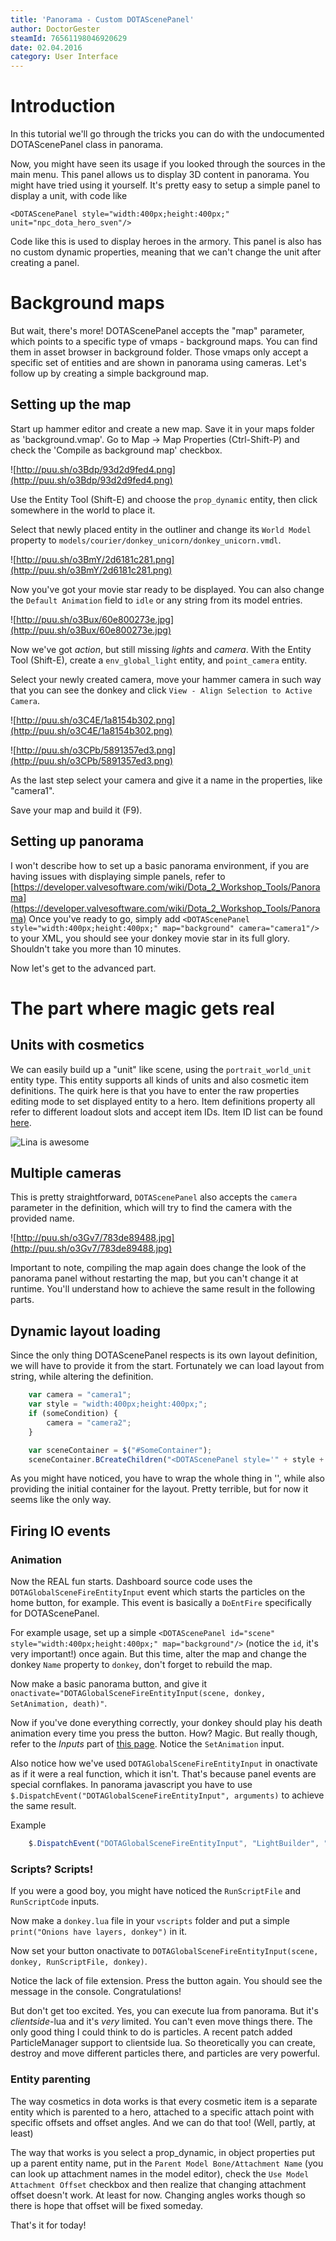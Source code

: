 ```yaml
---
title: 'Panorama - Custom DOTAScenePanel'
author: DoctorGester
steamId: 76561198046920629
date: 02.04.2016
category: User Interface
---
```


# Introduction

In this tutorial we'll go through the tricks you can do with the undocumented DOTAScenePanel class in panorama.

Now, you might have seen its usage if you looked through the sources in the main menu. This panel allows us to display 3D content in panorama. You might have tried using it yourself. It's pretty easy to setup a simple panel to display a unit, with code like

`<DOTAScenePanel style="width:400px;height:400px;" unit="npc_dota_hero_sven"/>`

Code like this is used to display heroes in the armory. This panel is also has no custom dynamic properties, meaning that we can't change the unit after creating a panel.

# Background maps

But wait, there's more! DOTAScenePanel accepts the "map" parameter, which points to a specific type of vmaps - background maps. You can find them in asset browser in background folder. Those vmaps only accept a specific set of entities and are shown in panorama using cameras. Let's follow up by creating a simple background map.

## Setting up the map

Start up hammer editor and create a new map. Save it in your maps folder as 'background.vmap'. Go to Map -> Map Properties (Ctrl-Shift-P) and check the 'Compile as background map' checkbox.

![http://puu.sh/o3Bdp/93d2d9fed4.png](http://puu.sh/o3Bdp/93d2d9fed4.png)

Use the Entity Tool (Shift-E) and choose the `prop_dynamic` entity, then click somewhere in the world to place it.

Select that newly placed entity in the outliner and change its `World Model` property to `models/courier/donkey_unicorn/donkey_unicorn.vmdl`.

![http://puu.sh/o3BmY/2d6181c281.png](http://puu.sh/o3BmY/2d6181c281.png)

Now you've got your movie star ready to be displayed. You can also change the `Default Animation` field to `idle` or any string from its model entries.

![http://puu.sh/o3Bux/60e800273e.jpg](http://puu.sh/o3Bux/60e800273e.jpg)

Now we've got _action_, but still missing _lights_ and _camera_. With the Entity Tool (Shift-E), create a `env_global_light` entity, and `point_camera` entity.

Select your newly created camera, move your hammer camera in such way that you can see the donkey and click `View - Align Selection to Active Camera`.

![http://puu.sh/o3C4E/1a8154b302.png](http://puu.sh/o3C4E/1a8154b302.png)

![http://puu.sh/o3CPb/5891357ed3.png](http://puu.sh/o3CPb/5891357ed3.png)

As the last step select your camera and give it a name in the properties, like "camera1".

Save your map and build it (F9).

## Setting up panorama

I won't describe how to set up a basic panorama environment, if you are having issues with displaying simple panels, refer to [https://developer.valvesoftware.com/wiki/Dota_2_Workshop_Tools/Panorama](https://developer.valvesoftware.com/wiki/Dota_2_Workshop_Tools/Panorama) Once you've ready to go, simply add `<DOTAScenePanel style="width:400px;height:400px;" map="background" camera="camera1"/>` to your XML, you should see your donkey movie star in its full glory. Shouldn't take you more than 10 minutes.

<div itemprop="video" itemscope="" itemtype="http://schema.org/VideoObject"><meta itemprop="name" content="Example Video"> <meta itemprop="description" content="This video shows an example of the created effect"> <meta itemprop="thumbnailURL" content="http://web.archive.org/web/20190210150240im_/http://thumbs.gfycat.com/BlackSameAoudad-poster.jpg"> <meta itemprop="contentURL" content="http://zippy.gfycat.com/BlackSameAoudad.webm"> <meta itemprop="contentURL" content="http://zippy.gfycat.com/BlackSameAoudad.mp4"></div>

Now let's get to the advanced part.

# The part where magic gets real

## Units with cosmetics

We can easily build up a "unit" like scene, using the `portrait_world_unit` entity type. This entity supports all kinds of units and also cosmetic item definitions. The quirk here is that you have to enter the raw properties editing mode to set displayed entity to a hero. Item definitions property all refer to different loadout slots and accept item IDs. Item ID list can be found [here](https://github.com/dotabuff/d2vpk/blob/master/dota_pak01/scripts/items/items_game.txt).

![Lina is awesome](http://dg-lab.com/renuz "Example")

## Multiple cameras

This is pretty straightforward, `DOTAScenePanel` also accepts the `camera` parameter in the definition, which will try to find the camera with the provided name.

![http://puu.sh/o3Gv7/783de89488.jpg](http://puu.sh/o3Gv7/783de89488.jpg)

Important to note, compiling the map again does change the look of the panorama panel without restarting the map, but you can't change it at runtime. You'll understand how to achieve the same result in the following parts.

## Dynamic layout loading

Since the only thing DOTAScenePanel respects is its own layout definition, we will have to provide it from the start. Fortunately we can load layout from string, while altering the definition.

~~~js
    var camera = "camera1";
    var style = "width:400px;height:400px;";
    if (someCondition) {
        camera = "camera2";
    }

    var sceneContainer = $("#SomeContainer");
    sceneContainer.BCreateChildren("<DOTAScenePanel style='" + style + "' map='background' camera='" + camera + "'"/>");
~~~

As you might have noticed, you have to wrap the whole thing in '', while also providing the initial container for the layout. Pretty terrible, but for now it seems like the only way.

## Firing IO events

### Animation

Now the REAL fun starts. Dashboard source code uses the `DOTAGlobalSceneFireEntityInput` event which starts the particles on the home button, for example. This event is basically a `DoEntFire` specifically for DOTAScenePanel.

For example usage, set up a simple `<DOTAScenePanel id="scene" style="width:400px;height:400px;" map="background"/>` (notice the `id`, it's very important!) once again. But this time, alter the map and change the donkey `Name` property to `donkey`, don't forget to rebuild the map.

Now make a basic panorama button, and give it `onactivate="DOTAGlobalSceneFireEntityInput(scene, donkey, SetAnimation, death)"`.

Now if you've done everything correctly, your donkey should play his death animation every time you press the button. How? Magic. But really though, refer to the _Inputs_ part of [this page](https://developer.valvesoftware.com/wiki/Prop_dynamic). Notice the `SetAnimation` input.

Also notice how we've used `DOTAGlobalSceneFireEntityInput` in onactivate as if it were a real function, which it isn't. That's because panel events are special cornflakes. In panorama javascript you have to use `$.DispatchEvent("DOTAGlobalSceneFireEntityInput", arguments)` to achieve the same result.

Example

~~~js
    $.DispatchEvent("DOTAGlobalSceneFireEntityInput", "LightBuilder", "donkey", "SetAnimation", "spawn");
~~~

### Scripts? Scripts!

If you were a good boy, you might have noticed the `RunScriptFile` and `RunScriptCode` inputs.

Now make a `donkey.lua` file in your `vscripts` folder and put a simple `print("Onions have layers, donkey")` in it.

Now set your button onactivate to `DOTAGlobalSceneFireEntityInput(scene, donkey, RunScriptFile, donkey)`.

Notice the lack of file extension. Press the button again. You should see the message in the console. Congratulations!

But don't get too excited. Yes, you can execute lua from panorama. But it's _clientside_-lua and it's _very_ limited. You can't even move things there. The only good thing I could think to do is particles. A recent patch added ParticleManager support to clientside lua. So theoretically you can create, destroy and move different particles there, and particles are very powerful.

### Entity parenting

The way cosmetics in dota works is that every cosmetic item is a separate entity which is parented to a hero, attached to a specific attach point with specific offsets and offset angles. And we can do that too! (Well, partly, at least)

The way that works is you select a prop_dynamic, in object properties put up a parent entity name, put in the `Parent Model Bone/Attachment Name` (you can look up attachment names in the model editor), check the `Use Model Attachment Offset` checkbox and then realize that changing attachment offset doesn't work. At least for now. Changing angles works though so there is hope that offset will be fixed someday.

That's it for today!